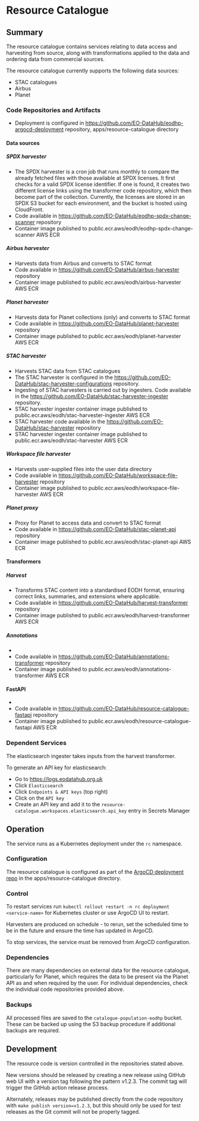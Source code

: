 # Resource Catalogue

## Summary

The resource catalogue contains services relating to data access and harvesting from source, along with transformations applied to the data and ordering data from commercial sources.

The resource catalogue currently supports the following data sources:

- STAC catalogues
- Airbus
- Planet


### Code Repositories and Artifacts

- Deployment is configured in https://github.com/EO-DataHub/eodhp-argocd-deployment repository, apps/resource-catalogue directory

#### Data sources

##### SPDX harvester
- The SPDX harvester is a cron job that runs monthly to compare the already fetched files with those available at SPDX licenses. It first checks for a valid SPDX license identifier. If one is found, it creates two different license links using the transformer code repository, which then become part of the collection. Currently, the licenses are stored in an SPDX S3 bucket for each environment, and the bucket is hosted using CloudFront.
- Code available in https://github.com/EO-DataHub/eodhp-spdx-change-scanner repository
- Container image published to public.ecr.aws/eodh/eodhp-spdx-change-scanner AWS ECR

##### Airbus harvester
- Harvests data from Airbus and converts to STAC format
- Code available in https://github.com/EO-DataHub/airbus-harvester repository
- Container image published to public.ecr.aws/eodh/airbus-harvester AWS ECR

##### Planet harvester
- Harvests data for Planet collections (only) and converts to STAC format
- Code available in https://github.com/EO-DataHub/planet-harvester repository
- Container image published to public.ecr.aws/eodh/planet-harvester AWS ECR

##### STAC harvester
- Harvests STAC data from STAC catalogues
- The STAC harvester is configured in the https://github.com/EO-DataHub/stac-harvester-configurations repository. 
- Ingesting of STAC harvesters is carried out by ingesters. Code available in the https://github.com/EO-DataHub/stac-harvester-ingester repository.
- STAC harvester ingester container image published to public.ecr.aws/eodh/stac-harvester-ingester AWS ECR
- STAC harvester code available in the https://github.com/EO-DataHub/stac-harvester repository
- STAC harvester ingester container image published to public.ecr.aws/eodh/stac-harvester AWS ECR

##### Workspace file harvester
- Harvests user-supplied files into the user data directory
- Code available in https://github.com/EO-DataHub/workspace-file-harvester repository
- Container image published to public.ecr.aws/eodh/workspace-file-harvester AWS ECR

##### Planet proxy
- Proxy for Planet to access data and convert to STAC format
- Code available in https://github.com/EO-DataHub/stac-planet-api repository
- Container image published to public.ecr.aws/eodh/stac-planet-api AWS ECR


#### Transformers

##### Harvest
- Transforms STAC content into a standardised EODH format, ensuring correct links, summaries, and extensions where applicable.
- Code available in https://github.com/EO-DataHub/harvest-transformer repository
- Container image published to public.ecr.aws/eodh/harvest-transformer AWS ECR

##### Annotations
- 
- Code available in https://github.com/EO-DataHub/annotations-transformer repository
- Container image published to public.ecr.aws/eodh/annotations-transformer AWS ECR


#### FastAPI
- 
- Code available in https://github.com/EO-DataHub/resource-catalogue-fastapi repository
- Container image published to public.ecr.aws/eodh/resource-catalogue-fastapi AWS ECR


### Dependent Services

The elasticsearch ingester takes inputs from the harvest transformer. 

To generate an API key for elasticsearch:

- Go to https://logs.eodatahub.org.uk
- Click `Elasticsearch`
- Click `Endpoints & API keys` (top right)
- Click on the `API key`
- Create an API key and add it to the `resource-catalogue.workspaces.elasticsearch.api_key` entry in Secrets Manager


## Operation

The service runs as a Kubernetes deployment under the `rc` namespace.


### Configuration

The resource catalogue is configured as part of the [ArgoCD deployment repo](https://github.com/EO-DataHub/eodhp-argocd-deployment) in the apps/resource-catalogue directory.


### Control

To restart services run `kubectl rollout restart -n rc deployment <service-name>` for Kubernetes cluster or use ArgoCD UI to restart.

Harvesters are produced on schedule - to rerun, set the scheduled time to be in the future and ensure the time has updated in ArgoCD.

To stop services, the service must be removed from ArgoCD configuration.


### Dependencies

There are many dependencies on external data for the resource catalogue, particularly for Planet, which requires the data to be present via the Planet API as and when required by the user. For individual dependencies, check the individual code repositories provided above.


### Backups

All processed files are saved to the `catalogue-population-eodhp` bucket. These can be backed up using the S3 backup procedure if additional backups are required. 


## Development

The resource code is version controlled in the repositories stated above.

New versions should be released by creating a new release using GitHub web UI with a version tag following the pattern v1.2.3. The commit tag will trigger the GitHub action release process.

Alternately, releases may be published directly from the code repository with `make publish version=v1.2.3`, but this should only be used for test releases as the Git commit will not be properly tagged.

